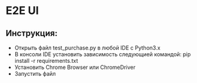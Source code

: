 # E2E UI

## Инструкция:
- Открыть файл test_purchase.py в любой IDE с Python3.x
- В консоли IDE установить зависимость следующией командой: 
	pip install -r requirements.txt
- Установить Chrome Browser или ChromeDriver
- Запустить файл
